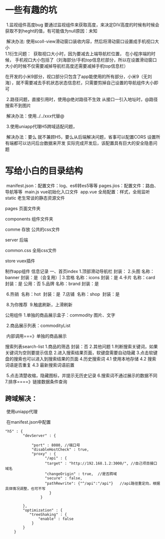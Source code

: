 

# 一些有趣的坑

​		1.监视组件高度bug
​				要通过监视组件来获取高度，来决定DIV高度的时候有时候会获取不到heght的值，有可能值为null
​			原因：未知

​			解决办法:
​					使用scoll-view滑动窗口装收内容，然后将滑动窗口设置成手机视口大小
​			
​				1.1衍生问题：
​						获取视口大小时，因为要减去上端导航栏位置，
​								在小程序端的时候， 手机视口大小包括了（刘海部分/手机top信息栏部分，所以在设置滑动窗口大小的时候不仅需要减掉导航栏高度还需要减掉手机top信息栏）

​								在开发的小米9部分，视口部分只包含了app能使用的所有部分，小米9（无刘海），就不需要减去手机状态状态信息栏，只需要剪掉自己设置的导航组件大小即可

​		2.路径问题，直接引用时，使用@绝对路径不生效
​				从接口一引入地址时，@路径搜索不到图片

​				解决办法：使用../../xxx代替@

​		3.使用uniapp代理H5跨域适配问题，
​			

​			解决办法：要么 就不兼顾H5，要么从后端解决问题，省事可以配置CORS
设置所有端都可以访问后台数据来开发
​				实际完成开发后，该配置具有巨大的安全隐患问题







# 写给小白的目录结构

​		manifest.json：配置文件：log、es6转es5等等
​		pages.jios：配置文件：路由、导航等等
​		main.js		vue初始化入口文件
​		app.vue		全局配置：样式，全局监听
​		
static			老生常谈的静态资源文件

pages			页面文件夹

components   组件文件夹

comme	存放 公共的css文件

server		后端

common.css  全局css文件

store 	 vuex插件



制作app组件 信息记录
	一、首页index
			1.顶部滑动导航栏
					封装：
			2.头图
					名称：banner
					封装：是（会复用）|
			3.宫格
					名称：icons
					封装：是
			4.卡片
					名称：card
					封装：是
					公用：否
			5.品牌
					名称：brand
					封装：是

​			6.热销
​					名称：hot
​					封装：是
​			7.店铺
​					名称：shop
​					封装：是

​			8.为你推荐
​			9.触底刷新，上滑刷新

公用组件
			1.单独的商品展示盒子：commodity
					图片、文字

​			2.商品展示列表：commodityList

​					内部调用===》单独的商品展示

搜索列表search-list
		1.商品的筛选
				封装：否
		2.其他问题
				1.判断搜索关键词，如果关键词为空则要提示信息
				2.进入搜索结果页面，软键盘需要自动隐藏
				3.点击软键盘的搜索也可以进入到搜索结果的页面
				4.历史搜索词
						4.1  使用本地存储
						4.2	搜索词语是否重复
						4.3	最新搜索词语前置

​				5.点击清楚收缩，隐藏图标，并提示无历史记录
​				6.搜索词不通过展示的数据不同
​				7.排序====》链接数据条件查询	















## 跨域解决：
​		使用uniapp代理			

​			在manifest.json中配置

```
"h5" : {
		"devServer" : {
			
			"port" : 8080, //端口号
			"disableHostCheck" : true,
			"proxy" : {
				  "/api" : {
				  "target" : "http://192.168.1.2:3000/", //自己项目接口域名
				  "changeOrigin" : true,  //是否跨域
				  "secure" : false,  	
				  "pathRewrite": {"^/api":"/api"}   //api路径重定向，根据具体情况调整，也可不写
					}
				}
		
		},
		"optimization" : {
		   "treeShaking" : {
			   "enable" : false
			}
		}
	}
```









